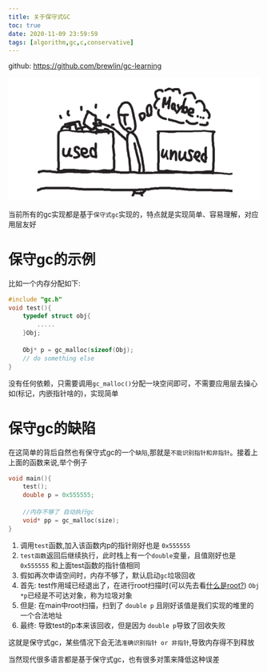 ```yaml
---
title: 关于保守式GC
toc: true
date: 2020-11-09 23:59:59
tags: [algorithm,gc,c,conservative]
---
```

github: https://github.com/brewlin/gc-learning

![](/images/blog/gc-learning/RXBIFNEGTM.png)

当前所有的gc实现都是基于`保守式gc`实现的，特点就是实现简单、容易理解，对应用层友好

# 保守gc的示例
比如一个内存分配如下:
```c
#include "gc.h"
void test(){
    typedef struct obj{
        .....
    }Obj;
    
    Obj* p = gc_malloc(sizeof(Obj);
    // do something else
}
```
没有任何依赖，只需要调用`gc_malloc()`分配一块空间即可，不需要应用层去操心如(标记，内嵌指针啥的)，实现简单

# 保守gc的缺陷
在这简单的背后自然也有保守式gc的一个`缺陷`,那就是`不能识别指针和非指针`。接着上上面的函数来说,举个例子
```c
void main(){
    test();
    double p = 0x555555;
    
    //内存不够了 自动执行gc
    void* pp = gc_malloc(size);
}
```
1. 调用`test`函数,加入该函数内p的指针刚好也是 `0x555555`
2. `test函数`返回后继续执行，此时栈上有一个`double`变量，且值刚好也是`0x555555` 和上面test函数的指针值相同
3. 假如再次申请空间时，内存不够了，默认启动`gc`垃圾回收
4. 首先: test作用域已经退出了，在进行root扫描时(可以先去看[什么是root?](./什么是root)) `Obj *p`已经是不可达对象，称为垃圾对象
5. 但是: 在main中root扫描，扫到了 `double p` 且刚好该值是我们实现的堆里的一个合法地址
6. 最终: 导致test的p本来该回收，但是因为 `double p`导致了回收失败

这就是保守式gc，某些情况下会无法`准确识别指针 or 非指针`,导致内存得不到释放

当然现代很多语言都是基于保守式gc，也有很多对策来降低这种误差

